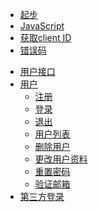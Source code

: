 - [起步](/README.md)
 - [JavaScript](/quick_start/javascript.md)
 - [获取client ID](/quick_start/howto.md)
 - [错误码](/quick_start/error_code.md)
 [^_^]:<[Python](/quick_start/python.md)>
 [^_^]:<[PHP](/quick_start/php.md)>
- [用户接口](/user_service/user_service.md)
 - [用户](/user_service/user_service.md)
   - [注册](/user_service/add_user.md)
   - [登录](/user_service/login.md)
   - [退出](/user_service/logout.md)
   - [用户列表](/user_service/get_user.md)   
   - [删除用户](/user_service/remove_user.md)
   - [更改用户资料](/user_service/update_user.md)
   - [重置密码](/user_service/reset_password.md)
   - [验证邮箱](/user_service/verify_email.md)
- [第三方登录](/oauth/oauth.md)

[^_^]:<
      - [Email Service](guide.md)
       - [Send Emails]()
       - [Providers]()
         - [ - Get Email Providers]()
         - [ - Save Email Providers]()
       - [Templates]()
         - [ - Get Email Templates]()
         - [ - Save Email Templates]()
         - [ - Enable/Disable Email Templates]()
      - [oAuth Service](guide.md)
        - [Get oAuth Service]()
        - [Save oAuth Service]()
        - [Enable/Disable oAuth Service]()>